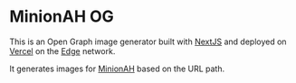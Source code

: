 # MinionAH OG

This is an Open Graph image generator built with [NextJS](https://nextjs.org/) and deployed on [Vercel](https://vercel.com/) on the [Edge](https://vercel.com/docs/functions/edge-functions) network.

It generates images for [MinionAH](https://minionah.com) based on the URL path.

